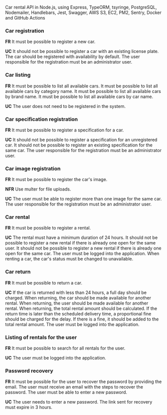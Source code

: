 Car rental API in Node.js, using Express, TypeORM, tsyringe, PostgreSQL, Nodemailer, Handlebars, Jest, Swagger, AWS S3, EC2, PM2, Sentry, Docker and GitHub Actions

### Car registration
**FR**
It must be possible to register a new car.

**UC**
It should not be possible to register a car with an existing license plate.
The car should be registered with availability by default.
The user responsible for the registration must be an administrator user.

### Car listing
**FR**
It must be possible to list all available cars.
It must be possible to list all available cars by category name.
It must be possible to list all available cars by brand name.
It must be possible to list all available cars by car name.

**UC**
The user does not need to be registered in the system.

### Car specification registration
**FR**
It must be possible to register a specification for a car.

**UC**
It should not be possible to register a specification for an unregistered car.
It should not be possible to register an existing specification for the same car.
The user responsible for the registration must be an administrator user.

### Car image registration
**FR**
It must be possible to register the car's image.

**NFR**
Use multer for file uploads.

**UC**
The user must be able to register more than one image for the same car.
The user responsible for the registration must be an administrator user.

### Car rental
**FR**
It must be possible to register a rental.

**UC**
The rental must have a minimum duration of 24 hours.
It should not be possible to register a new rental if there is already one open for the same user.
It should not be possible to register a new rental if there is already one open for the same car.
The user must be logged into the application.
When renting a car, the car's status must be changed to unavailable.

### Car return
**FR**
It must be possible to return a car.

**UC**
If the car is returned with less than 24 hours, a full day should be charged.
When returning, the car should be made available for another rental.
When returning, the user should be made available for another rental.
When returning, the total rental amount should be calculated.
If the return time is later than the scheduled delivery time, a proportional fine should be charged for the delay.
If there is a fine, it should be added to the total rental amount.
The user must be logged into the application.

### Listing of rentals for the user
**FR**
It must be possible to search for all rentals for the user.

**UC**
The user must be logged into the application.

### Password recovery
**FR**
It must be possible for the user to recover the password by providing the email.
The user must receive an email with the steps to recover the password.
The user must be able to enter a new password.

**UC**
The user needs to enter a new password.
The link sent for recovery must expire in 3 hours.
